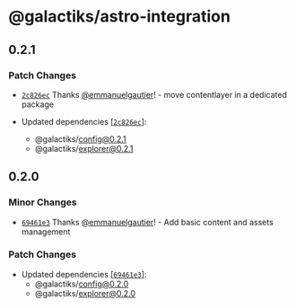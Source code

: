 # @galactiks/astro-integration

## 0.2.1

### Patch Changes

- [`2c826ec`](https://github.com/thegalactiks/explorer/commit/2c826ecae77d43afe4ce3634611b1a7ed863f584) Thanks [@emmanuelgautier](https://github.com/emmanuelgautier)! - move contentlayer in a dedicated package

- Updated dependencies [[`2c826ec`](https://github.com/thegalactiks/explorer/commit/2c826ecae77d43afe4ce3634611b1a7ed863f584)]:
  - @galactiks/config@0.2.1
  - @galactiks/explorer@0.2.1

## 0.2.0

### Minor Changes

- [`69461e3`](https://github.com/thegalactiks/explorer/commit/69461e33f4201572ec62dd4e5cb51d8ef8bafa9b) Thanks [@emmanuelgautier](https://github.com/emmanuelgautier)! - Add basic content and assets management

### Patch Changes

- Updated dependencies [[`69461e3`](https://github.com/thegalactiks/explorer/commit/69461e33f4201572ec62dd4e5cb51d8ef8bafa9b)]:
  - @galactiks/config@0.2.0
  - @galactiks/explorer@0.2.0
